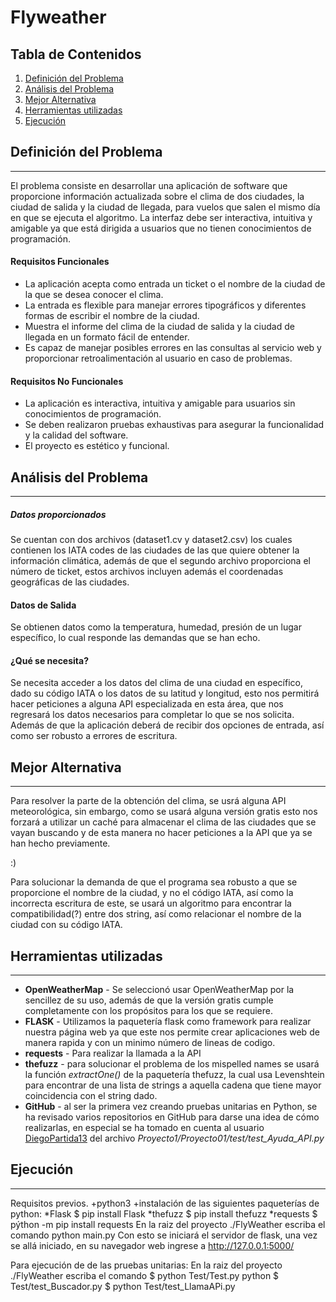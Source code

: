 # Flyweather

## Tabla de Contenidos
1. [Definición del Problema](#definición-del-problema)
2. [Análisis del Problema](#análisis-del-problema)
3. [Mejor Alternativa](#mejor-alternativa)
4. [Herramientas utilizadas](#herramientas-utilizadas)
5. [Ejecución](#ejecución)

## Definición del Problema
***
El problema consiste en desarrollar una aplicación de software que proporcione información actualizada sobre el clima 
de dos ciudades, la ciudad de salida y la ciudad de llegada, para vuelos que salen el mismo día en que se ejecuta el 
algoritmo. La interfaz debe ser interactiva, intuitiva y amigable ya que está dirigida a usuarios que  no tienen 
conocimientos de programación.
#### Requisitos Funcionales
* La aplicación acepta como entrada un ticket o el nombre de la ciudad de la que se desea conocer el clima.
* La entrada es flexible para manejar errores tipográficos y diferentes formas de escribir el nombre de la ciudad.
* Muestra el informe del clima de la ciudad de salida y la ciudad de llegada en un formato fácil de entender.
* Es capaz de manejar posibles errores en las consultas al servicio web y proporcionar retroalimentación al usuario en caso de problemas.
#### Requisitos No Funcionales
* La aplicación es interactiva, intuitiva y amigable para usuarios sin conocimientos de programación.
* Se deben realizaron pruebas exhaustivas para asegurar la funcionalidad y la calidad del software.
* El proyecto es estético y funcional.

## Análisis del Problema
***
##### Datos proporcionados
Se cuentan con dos archivos (dataset1.cv y dataset2.csv) los cuales contienen los IATA codes de las ciudades de las que 
quiere obtener la información climática, además de que el segundo archivo proporciona el número de ticket, estos 
archivos incluyen además el coordenadas geográficas de las ciudades. 
#### Datos de Salida
Se obtienen datos como la temperatura, humedad, presión de un lugar específico, lo cual responde las demandas que 
se han echo.
#### ¿Qué se necesita?
Se necesita acceder a los datos del clima de una ciudad en específico, dado su código IATA o los datos de su latitud y
longitud, esto nos permitirá hacer peticiones a alguna API especializada en esta área, que nos regresará los datos 
necesarios para completar lo que se nos solicita. Además de que la aplicación deberá de recibir dos opciones de entrada, 
así como ser robusto a errores de escritura.

## Mejor Alternativa 
***
Para resolver la parte de la obtención del clima, se usrá alguna API meteorológica, sin embargo, como se 
usará alguna versión gratis esto nos forzará a utilizar un caché para almacenar el clima de las ciudades que se vayan
buscando y de esta manera no hacer peticiones a la API que ya se han hecho previamente. 

:) 

Para solucionar la demanda de que el programa sea robusto a que se proporcione el nombre de la ciudad, y no el código 
IATA, así como la incorrecta escritura de este, se usará un algoritmo para encontrar la compatibilidad(?) entre dos 
string, así como relacionar el nombre de la ciudad con su código IATA.

## Herramientas utilizadas
***
 * **OpenWeatherMap** - Se seleccionó usar OpenWeatherMap por la sencillez de su uso, además de que la versión gratis 
    cumple completamente con los propósitos para los que se requiere.
 * **FLASK** - Utilizamos la paquetería flask como framework para realizar nuestra página web ya que este nos permite crear
   aplicaciones web de manera rapida y con un minimo número de lineas de codigo.
 * **requests** - Para realizar la llamada a la API 
 * **thefuzz** - para solucionar el problema de los mispelled names se usará la función *extractOne()* de la paquetería
   thefuzz, la cual usa Levenshtein para encontrar de una lista de strings a aquella cadena que tiene mayor coincidencia
   con el string dado.
 * **GitHub** - al ser la primera vez creando pruebas unitarias en Python, se ha revisado varios repositorios en GitHub
                para darse una idea de cómo realizarlas, en especial se ha tomado en cuenta al usuario
                 [DiegoPartida13](https://github.com/DiegoPartida13) del archivo *Proyecto1/Proyecto01/test/test_Ayuda_API.py*
                

## Ejecución
***
Requisitos previos.
+python3
+instalación de las siguientes paqueterías de python:
    *Flask
      $ pip install Flask
    *thefuzz
      $ pip install thefuzz
    *requests
      $ pýthon -m pip install requests
En la raiz del proyecto ./FlyWeather escriba el comando python main.py
Con esto se iniciará el servidor de flask, una vez se allá iniciado, en su navegador web ingrese a http://127.0.0.1:5000/

Para ejecución de de las pruebas unitarias:
En la raiz del proyecto ./FlyWeather escriba el comando 
$ python Test/Test.py python 
$ Test/test_Buscador.py 
$ python Test/test_LlamaAPi.py 

